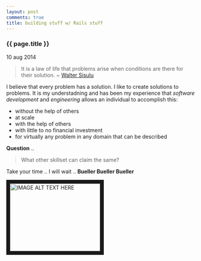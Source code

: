 ```yaml
---
layout: post
comments: true
title: building stuff w/ Rails stuff
---
```


<h3>{{ page.title }}</h3>

<p class="meta">10 aug 2014</p>

> It is a law of life that problems arise when conditions are there for their solution.
~ [Walter Sisulu](http://en.wikipedia.org/wiki/Walter_Sisulu)

I believe that every problem has a solution. I like to create solutions to problems. It is my understadning and has been my experience that _software development_ and _engineering_ allows an individual to accomplish this:  

- without the help of others
- at scale
- with the help of others
- with little to no financial investment
- for virtually any problem in any domain that can be described

**Question** ..

> What other skillset can claim the same?

Take your time .. I will wait .. **Bueller Bueller Bueller**

<a href="http://www.youtube.com/watch?feature=player_embedded&v=f4zyjLyBp64
" target="_blank"><img src="http://img.youtube.com/vi/f4zyjLyBp64/0.jpg" 
alt="IMAGE ALT TEXT HERE" width="240" height="180" border="10" /></a>
